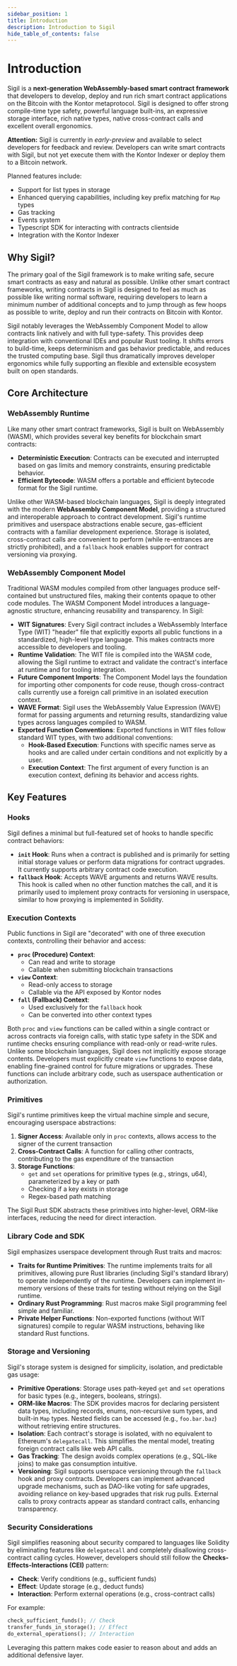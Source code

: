 ```yaml
---
sidebar_position: 1
title: Introduction
description: Introduction to Sigil
hide_table_of_contents: false
---
```


# Introduction

Sigil is a **next-generation WebAssembly-based smart contract framework** that developers to develop, deploy and run rich smart contract applications on the Bitcoin with the Kontor metaprotocol. Sigil is designed to offer strong compile-time type safety, powerful language built-ins, an expressive storage interface, rich native types, native cross-contract calls and excellent overall ergonomics.

**Attention:** Sigil is currently in *early-preview* and available to select developers for feedback and review. Developers can write smart contracts with Sigil, but not yet execute them with the Kontor Indexer or deploy them to a Bitcoin network.

Planned features include:

- Support for list types in storage
- Enhanced querying capabilities, including key prefix matching for `Map` types
- Gas tracking
- Events system
- Typescript SDK for interacting with contracts clientside
- Integration with the Kontor Indexer 

## Why Sigil?

The primary goal of the Sigil framework is to make writing safe, secure smart contracts as easy and natural as possible. Unlike other smart contract frameworks, writing contracts in Sigil is designed to feel as much as possible like writing normal software, requiring developers to learn a minimum number of additional concepts and to jump through as few hoops as possible to write, deploy and run their contracts on Bitcoin with Kontor.

Sigil notably leverages the WebAssembly Component Model to allow contracts link natively and with full type-safety. This provides deep integration with conventional IDEs and popular Rust tooling. It shifts errors to build-time, keeps determinism and gas behavior predictable, and reduces the trusted computing base. Sigil thus dramatically improves developer ergonomics while fully supporting an flexible and extensible ecosystem built on open standards.

## Core Architecture

### WebAssembly Runtime

Like many other smart contract frameworks, Sigil is built on WebAssembly (WASM), which provides several key benefits for blockchain smart contracts:

- **Deterministic Execution**: Contracts can be executed and interrupted based on gas limits and memory constraints, ensuring predictable behavior.
- **Efficient Bytecode**: WASM offers a portable and efficient bytecode format for the Sigil runtime.

Unlike other WASM-based blockchain languages, Sigil is deeply integrated with the modern **WebAssembly Component Model**, providing a structured and interoperable approach to contract development. Sigil's runtime primitives and userspace abstractions enable secure, gas-efficient contracts with a familiar development experience. Storage is isolated, cross-contract calls are convenient to perform (while re-entrances are strictly prohibited), and a `fallback` hook enables support for contract versioning via proxying.

### WebAssembly Component Model

Traditional WASM modules compiled from other languages produce self-contained but unstructured files, making their contents opaque to other code modules. The WASM Component Model introduces a language-agnostic structure, enhancing reusability and transparency. In Sigil:

- **WIT Signatures**: Every Sigil contract includes a WebAssembly Interface Type (WIT) "header" file that explicitly exports all public functions in a standardized, high-level type language. This makes contracts more accessible to developers and tooling.
- **Runtime Validation**: The WIT file is compiled into the WASM code, allowing the Sigil runtime to extract and validate the contract's interface at runtime and for tooling integration.
- **Future Component Imports**: The Component Model lays the foundation for importing other components for code reuse, though cross-contract calls currently use a foreign call primitive in an isolated execution context.
- **WAVE Format**: Sigil uses the WebAssembly Value Expression (WAVE) format for passing arguments and returning results, standardizing value types across languages compiled to WASM.
- **Exported Function Conventions**: Exported functions in WIT files follow standard WIT types, with two additional conventions:
  - **Hook-Based Execution**: Functions with specific names serve as hooks and are called under certain conditions and not explicitly by a user.
  - **Execution Context**: The first argument of every function is an execution context, defining its behavior and access rights.

## Key Features

### Hooks

Sigil defines a minimal but full-featured set of hooks to handle specific contract behaviors:

- **`init` Hook**: Runs when a contract is published and is primarily for setting initial storage values or perform data migrations for contract upgrades. It currently supports arbitrary contract code execution.
- **`fallback` Hook**: Accepts WAVE arguments and returns WAVE results. This hook is called when no other function matches the call, and it is primarily used to implement proxy contracts for versioning in userspace, similar to how proxying is implemented in Solidity.

### Execution Contexts

Public functions in Sigil are "decorated" with one of three execution contexts, controlling their behavior and access:

- **`proc` (Procedure) Context**:
  - Can read and write to storage
  - Callable when submitting blockchain transactions
- **`view` Context**:
  - Read-only access to storage
  - Callable via the API exposed by Kontor nodes
- **`fall` (Fallback) Context**:
  - Used exclusively for the `fallback` hook
  - Can be converted into other context types

Both `proc` and `view` functions can be called within a single contract or across contracts via foreign calls, with static type safety in the SDK and runtime checks ensuring compliance with read-only or read-write rules. Unlike some blockchain languages, Sigil does not implicitly expose storage contents. Developers must explicitly create `view` functions to expose data, enabling fine-grained control for future migrations or upgrades. These functions can include arbitrary code, such as userspace authentication or authorization.

### Primitives

Sigil's runtime primitives keep the virtual machine simple and secure, encouraging userspace abstractions:

1. **Signer Access**: Available only in `proc` contexts, allows access to the signer of the current transaction
2. **Cross-Contract Calls**: A function for calling other contracts, contributing to the gas expenditure of the transaction
3. **Storage Functions**:
   - `get` and `set` operations for primitive types (e.g., strings, u64), parameterized by a key or path
   - Checking if a key exists in storage
   - Regex-based path matching

The Sigil Rust SDK abstracts these primitives into higher-level, ORM-like interfaces, reducing the need for direct interaction.

### Library Code and SDK

Sigil emphasizes userspace development through Rust traits and macros:

- **Traits for Runtime Primitives**: The runtime implements traits for all primitives, allowing pure Rust libraries (including Sigil's standard library) to operate independently of the runtime. Developers can implement in-memory versions of these traits for testing without relying on the Sigil runtime.
- **Ordinary Rust Programming**: Rust macros make Sigil programming feel simple and familiar.
- **Private Helper Functions**: Non-exported functions (without WIT signatures) compile to regular WASM instructions, behaving like standard Rust functions.

### Storage and Versioning

Sigil's storage system is designed for simplicity, isolation, and predictable gas usage:

- **Primitive Operations**: Storage uses path-keyed `get` and `set` operations for basic types (e.g., integers, booleans, strings).
- **ORM-like Macros**: The SDK provides macros for declaring persistent data types, including records, enums, non-recursive sum types, and built-in `Map` types. Nested fields can be accessed (e.g., `foo.bar.baz`) without retrieving entire structures.
- **Isolation**: Each contract's storage is isolated, with no equivalent to Ethereum's `delegatecall`. This simplifies the mental model, treating foreign contract calls like web API calls.
- **Gas Tracking**: The design avoids complex operations (e.g., SQL-like joins) to make gas consumption intuitive.
- **Versioning**: Sigil supports userspace versioning through the `fallback` hook and proxy contracts. Developers can implement advanced upgrade mechanisms, such as DAO-like voting for safe upgrades, avoiding reliance on key-based upgrades that risk rug pulls. External calls to proxy contracts appear as standard contract calls, enhancing transparency.

### Security Considerations

Sigil simplifies reasoning about security compared to languages like Solidity by eliminating features like `delegatecall` and completely disallowing cross-contract calling cycles. However, developers should still follow the **Checks-Effects-Interactions (CEI)** pattern:

- **Check**: Verify conditions (e.g., sufficient funds)
- **Effect**: Update storage (e.g., deduct funds)
- **Interaction**: Perform external operations (e.g., cross-contract calls)

For example: 

```rust
check_sufficient_funds(); // Check
transfer_funds_in_storage(); // Effect
do_external_operations(); // Interaction
```

Leveraging this pattern makes code easier to reason about and adds an additional defensive layer.